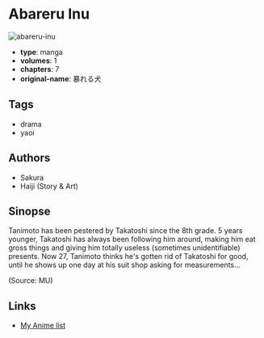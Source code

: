 # Abareru Inu

![abareru-inu](https://cdn.myanimelist.net/images/manga/3/158209.jpg)

-   **type**: manga
-   **volumes**: 1
-   **chapters**: 7
-   **original-name**: 暴れる犬

## Tags

-   drama
-   yaoi

## Authors

-   Sakura
-   Haiji (Story & Art)

## Sinopse

Tanimoto has been pestered by Takatoshi since the 8th grade. 5 years younger, Takatoshi has always been following him around, making him eat gross things and giving him totally useless (sometimes unidentifiable) presents. Now 27, Tanimoto thinks he's gotten rid of Takatoshi for good, until he shows up one day at his suit shop asking for measurements...

(Source: MU)

## Links

-   [My Anime list](https://myanimelist.net/manga/2212/Abareru_Inu)
